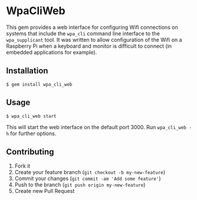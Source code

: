 # WpaCliWeb

This gem provides a web interface for configuring Wifi connections on
systems that include the `wpa_cli` command line interface to the
`wpa_supplicant` tool. It was written to allow configuration of the
Wifi on a Raspberry Pi when a keyboard and monitor is difficult to
connect (in embedded applications for example).

## Installation

    $ gem install wpa_cli_web

## Usage

    $ wpa_cli_web start

This will start the web interface on the default port 3000. Run
`wpa_cli_web -h` for further options.

## Contributing

1. Fork it
2. Create your feature branch (`git checkout -b my-new-feature`)
3. Commit your changes (`git commit -am 'Add some feature'`)
4. Push to the branch (`git push origin my-new-feature`)
5. Create new Pull Request
